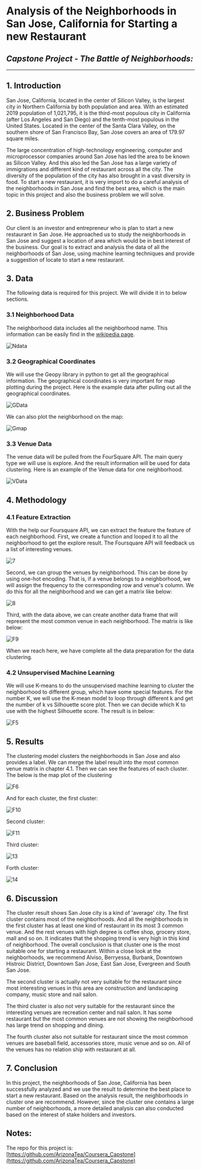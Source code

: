 # Analysis of the Neighborhoods in San Jose, California for Starting a new Restaurant

## *Capstone Project - The Battle of Neighborhoods:*

***

## 1. Introduction

San Jose, California, located in the center of Silicon Valley, is the largest city in Northern California by both population and area. With an estimated 2019 population of 1,021,795, it is the  third-most populous city in California (after Los Angeles and San Diego) and the tenth-most populous in the United States. Located in the center of the Santa Clara Valley, on the southern shore of San Francisco Bay, San Jose covers an area of 179.97 square miles.

The large concentration of high-technology engineering, computer and microprocessor companies around San Jose has led the area to be known as Silicon Valley. And this also led the San Jose has a large variety of immigrations and different kind of restaurant across all the city. The diversity of the population of the city has also brought in a vast diversity in food. To start a new restaurant, it is very import to do a careful analysis of the neighborhoods in San Jose and find the best area, which is the main topic in this project and also the business problem we will solve.

## 2. Business Problem

Our client is an investor and entrepreneur who is plan to start a new restaurant in San Jose. He approached us to study the neighborhoods in San Jose and suggest a location of area which would be in best interest of the business. Our goal is to extract and analysis the data of all the neighborhoods of San Jose, using machine learning techniques and provide a suggestion of locate to start a new restaurant.

## 3. Data

The following data is required for this project. We will divide it in to below sections.

### 3.1 Neighborhood Data

The neighborhood data includes all the neighborhood name. This information can be easily find in the [wikipedia page](https://en.wikipedia.org/wiki/Category:Neighborhoods_in_San_Jose,_California). 

![Ndata](.\Figures\Figure1.PNG)

### 3.2 Geographical Coordinates

We will use the Geopy library in python to get all the geographical information. The geographical coordinates is very important for map plotting during the project. Here is the example data after pulling out all the geographical coordinates.

![GData](.\Figures\Figure2.PNG)

We can also plot the neighborhood on the map:

![Gmap](.\Figures\Figure3.PNG)

### 3.3 Venue Data

The venue data will be pulled from the FourSquare API. The main query type we will use is explore. And the result information will be used for data clustering. Here is an example of the Venue data for one neighborhood.

![VData](.\Figures\Figure4.PNG)

## 4. Methodology

### 4.1 Feature Extraction

With the help our Foursquare API, we can extract the feature the feature of each neighborhood. First, we create a function and looped it to all the neighborhood to get the explore result. The Foursquare API will feedback us a list of interesting venues. 

![7](.\Figures\F7.PNG)

Second, we can group the venues by neighborhood. This can be done by using one-hot encoding. That is, if a venue belongs to a neighborhood, we will assign the frequency to the corresponding row and venue's column. We do this for all the neighborhood and we can get a matrix like below:

![8](.\Figures\F8.PNG)

Third, with the data above, we can create another data frame that will represent the most common venue in each neighborhood. The matrix is like below:

![F9](.\Figures\F9.PNG)

When we reach here, we have complete all the data preparation for the data clustering.

### 4.2 Unsupervised Machine Learning

We will use K-means to do the unsupervised machine learning to cluster the neighborhood to different group, which have some special features. For the number K, we will use the K-mean model to loop through different k and get the number of k vs Silhouette score plot. Then we can decide which K to use with the highest Silhouette score. The result is in below:

![F5](C:\Users\tommy\Desktop\OnWorking\Coursera\IBMDataScience\Capstone_Project\Coursera_Capstone\Figures\Figure5.PNG)

## 5. Results

The clustering model clusters the neighborhoods in San Jose and also provides a label. We can merge the label result into the most common venue matrix in chapter 4.1. Then we can see the features of each cluster. The below is the map plot of the clustering

![F6](C:\Users\tommy\Desktop\OnWorking\Coursera\IBMDataScience\Capstone_Project\Coursera_Capstone\Figures\Figure6.PNG)

And for each cluster, the first cluster:

![F10](C:\Users\tommy\Desktop\OnWorking\Coursera\IBMDataScience\Capstone_Project\Coursera_Capstone\Figures\F10.PNG)

Second cluster:

![F11](C:\Users\tommy\Desktop\OnWorking\Coursera\IBMDataScience\Capstone_Project\Coursera_Capstone\Figures\F12.PNG)

Third cluster:

![13](C:\Users\tommy\Desktop\OnWorking\Coursera\IBMDataScience\Capstone_Project\Coursera_Capstone\Figures\F13.PNG)

Forth cluster:

![14](C:\Users\tommy\Desktop\OnWorking\Coursera\IBMDataScience\Capstone_Project\Coursera_Capstone\Figures\F14.PNG)

## 6. Discussion

The cluster result shows San Jose city is a kind of 'average' city. The first cluster contains most of the neighborhoods. And all the neighborhoods in the first cluster has at least one kind of restaurant in its most  3 common venue. And the rest venues with high degree is coffee shop, grocery store, mall and so on. It indicates that the shopping trend is very high in this kind of neighborhood. The overall conclusion is that cluster one is the most suitable one for starting a restaurant. Within a close look at the neighborhoods, we recommend Alviso, Berryessa, Burbank, Downtown Histroic District, Downtown San Jose, East San Jose, Evergreen and South San Jose.

The second cluster is actually not very suitable for the restaurant since most interesting venues in this area are construction and landscaping company, music store and nail salon. 

The third cluster is also not very suitable for the restaurant since the interesting venues are recreation center and nail salon. It has some restaurant but the most common venues are not showing the neighborhood has large trend on shopping and dining.

The fourth cluster also not suitable for restaurant since the most common venues are baseball field, accessories store, music venue and so on. All of the venues has no relation ship with restaurant at all.

## 7. Conclusion

In this project, the neighborhoods of San Jose, California has been successfully analyzed and we use the result to determine the best place to start a new restaurant. Based on the analysis result, the neighborhoods in cluster one are recommend. However, since the cluster one contains a large number of neighborhoods, a more detailed analysis can also conducted based on the interest of stake holders and investors.





## Notes:

The repo for this project is: [https://github.com/ArizonaTea/Coursera_Capstone](https://github.com/ArizonaTea/Coursera_Capstone)

